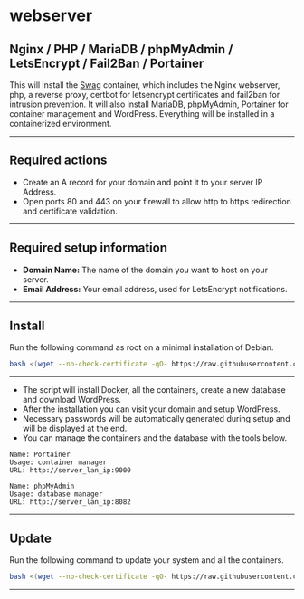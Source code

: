# webserver

Nginx / PHP / MariaDB / phpMyAdmin / LetsEncrypt / Fail2Ban / Portainer
---

This will install the [Swag](https://docs.linuxserver.io/images/docker-swag) container, which includes the Nginx webserver, php, a reverse proxy, certbot for letsencrypt certificates and fail2ban for intrusion prevention. It will also install MariaDB, phpMyAdmin, Portainer for container management and WordPress. Everything will be installed in a containerized environment.

---
## Required actions
- Create an A record for your domain and point it to your server IP Address.
- Open ports 80 and 443 on your firewall to allow http to https redirection and certificate validation.
---
## Required setup information
- **Domain Name:** The name of the domain you want to host on your server.
- **Email Address:** Your email address, used for LetsEncrypt notifications.
---
## Install
Run the following command as root on a minimal installation of Debian.
```bash
bash <(wget --no-check-certificate -qO- https://raw.githubusercontent.com/aristosv/webserver/main/01_install)
```
---
- The script will install Docker, all the containers, create a new database and download WordPress.
- After the installation you can visit your domain and setup WordPress.
- Necessary passwords will be automatically generated during setup and will be displayed at the end.
- You can manage the containers and the database with the tools below.
```
Name: Portainer
Usage: container manager
URL: http://server_lan_ip:9000
```
```
Name: phpMyAdmin
Usage: database manager
URL: http://server_lan_ip:8082
```
---
## Update
Run the following command to update your system and all the containers.
```bash
bash <(wget --no-check-certificate -qO- https://raw.githubusercontent.com/aristosv/webserver/main/11_install_update)
```
---
